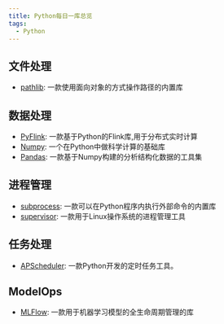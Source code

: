 ```yaml
---
title: Python每日一库总览
tags: 
  - Python
---
```


## 文件处理
- [pathlib](./libs/pathlib.md): 一款使用面向对象的方式操作路径的内置库


## 数据处理
- [PyFlink](./libs/pyflink.md): 一款基于Python的Flink库,用于分布式实时计算
- [Numpy](./libs/numpy.md): 一个在Python中做科学计算的基础库
- [Pandas](./libs/pandas.md): 一款基于Numpy构建的分析结构化数据的工具集


## 进程管理
- [subprocess](./libs/subprocess.md): 一款可以在Python程序内执行外部命令的内置库
- [supervisor](./libs/supervisor.md): 一款用于Linux操作系统的进程管理工具

## 任务处理
- [APScheduler](./libs/apscheduler.md): 一款Python开发的定时任务工具。


## ModelOps
- [MLFlow](./libs/mlflow.md): 一款用于机器学习模型的全生命周期管理的库

